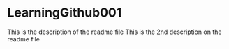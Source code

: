 # LearningGithub001

This is the description of the readme file
This is the 2nd description on the readme file